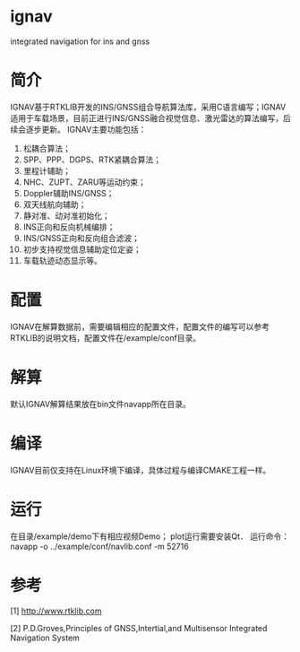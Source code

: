 # ignav
integrated navigation for ins and gnss

#  简介
IGNAV基于RTKLIB开发的INS/GNSS组合导航算法库，采用C语言编写；IGNAV适用于车载场景，目前正进行INS/GNSS融合视觉信息、激光雷达的算法编写，后续会逐步更新。
IGNAV主要功能包括：
  1. 松耦合算法；
  2. SPP、PPP、DGPS、RTK紧耦合算法；
  3. 里程计辅助；
  4. NHC、ZUPT、ZARU等运动约束；
  5. Doppler辅助INS/GNSS；
  6. 双天线航向辅助；
  7. 静对准、动对准初始化；
  8. INS正向和反向机械编排；
  9. INS/GNSS正向和反向组合滤波；
  10. 初步支持视觉信息辅助定位定姿；
  11. 车载轨迹动态显示等。

#  配置
IGNAV在解算数据前，需要编辑相应的配置文件，配置文件的编写可以参考RTKLIB的说明文档，配置文件在/example/conf目录。

#  解算
默认IGNAV解算结果放在bin文件navapp所在目录。

#  编译
IGNAV目前仅支持在Linux环境下编译，具体过程与编译CMAKE工程一样。

#  运行
在目录/example/demo下有相应视频Demo；
plot运行需要安装Qt．
运行命令：navapp -o ../example/conf/navlib.conf -m 52716

#  参考
[1] http://www.rtklib.com

[2] P.D.Groves,Principles of GNSS,Intertial,and Multisensor Integrated Navigation System


